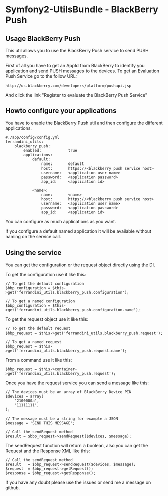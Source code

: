 # Symfony2-UtilsBundle - BlackBerry Push #

## Usage BlackBerry Push ##

This util allows you to use the BlackBerry Push service to send PUSH messages.

First of all you have to get an AppId from BlackBerry to identify you application
and send PUSH messages to the devices.
To get an Evaluation Push Service go to the follow URL:

    http://us.blackberry.com/developers/platform/pushapi.jsp

And click the link "Register to evaluate the BlackBerry Push Service"

## Howto configure your applications ##

You have to enable the BlackBerry Push util and then configure the different applications.

    #./app/config/config.yml
    ferrandini_utils:
        blackberry_push:
            enabled:            true
            applications:
                default:
                    name:       default
                    host:       https://<blackberry push service host>
                    username:   <application user name>
                    password:   <application password>
                    app_id:     <application id>

                <name>:
                    name:       <name>
                    host:       https://<blackberry push service host>
                    username:   <application user name>
                    password:   <application password>
                    app_id:     <application id>


You can configure as much applications as you want.

If you configure a default named application it will be available without naming on the service call.

## Using the service ##

You can get the configuration or the request object directly using the DI.

To get the configuration use it like this:

    // To get the default configuration
    $bbp_configuration = $this->get('ferrandini_utils.blackberry_push.configuration');

    // To get a named configuration
    $bbp_configuration = $this->get('ferrandini_utils.blackberry_push.configuration.name');

To get the request object use it like this:

    // To get the default request
    $bbp_request = $this->get('ferrandini_utils.blackberry_push.request');

    // To get a named request
    $bbp_request = $this->get('ferrandini_utils.blackberry_push.request.name');

From a command use it like this:

    $bbp_request = $this->container->get('ferrandini_utils.blackberry_push.request');

Once you have the request service you can send a message like this:

    // The devices must be an array of BlackBerry Device PIN
    $devices = array(
        '2100000a',
        '11111111',
    );

    // The message must be a string for example a JSON
    $message = 'SEND THIS MESSAGE';

    // Call the sendRequest method
    $result = $bbp_request->sendRequest($devices, $message);

The sendRequest function will return a boolean, also you can get the Request and the Response XML like this:

    // Call the sendRequest method
    $result   = $bbp_request->sendRequest($devices, $message);
    $request  = $bbp_request->getRequest();
    $response = $bbp_request->getResponse();

If you have any doubt please use the issues or send me a message on github.